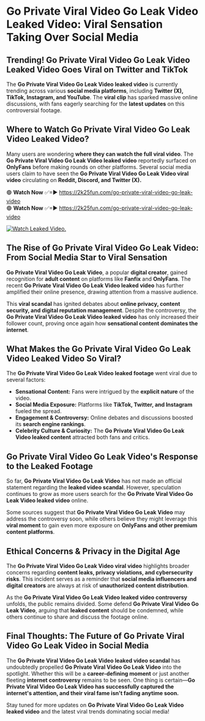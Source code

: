 # Go Private Viral Video Go Leak Video Leaked Video: Viral Sensation Taking Over Social Media

## **Trending! Go Private Viral Video Go Leak Video Leaked Video Goes Viral on Twitter and TikTok**
The **Go Private Viral Video Go Leak Video leaked video** is currently trending across various **social media platforms**, including **Twitter (X), TikTok, Instagram, and YouTube**. The **viral clip** has sparked massive online discussions, with fans eagerly searching for the **latest updates** on this controversial footage.

## **Where to Watch Go Private Viral Video Go Leak Video Leaked Video?**
Many users are wondering **where they can watch the full viral video**. The **Go Private Viral Video Go Leak Video leaked video** reportedly surfaced on **OnlyFans** before making rounds on other platforms. Several social media users claim to have seen the **Go Private Viral Video Go Leak Video viral video** circulating on **Reddit, Discord, and Twitter (X).**

🟢 **Watch Now** ✅=► https://2k25fun.com/go-private-viral-video-go-leak-video  
🟢 **Watch Now** ✅=► https://2k25fun.com/go-private-viral-video-go-leak-video  

[![Watch Leaked Video.](https://miro.medium.com/v2/resize:fit:828/format:webp/1*cilzJN44JGOrTw9NJCrNHA.gif "Watch Leaked Video")](https://2k25fun.com/go-private-viral-video-go-leak-video)

## **The Rise of Go Private Viral Video Go Leak Video: From Social Media Star to Viral Sensation**
**Go Private Viral Video Go Leak Video**, a popular **digital creator**, gained recognition for **adult content** on platforms like **Fanfix** and **OnlyFans**. The recent **Go Private Viral Video Go Leak Video leaked video** has further amplified their online presence, drawing attention from a massive audience.

This **viral scandal** has ignited debates about **online privacy, content security, and digital reputation management**. Despite the controversy, the **Go Private Viral Video Go Leak Video leaked video** has only increased their follower count, proving once again how **sensational content dominates the internet**.

## **What Makes the Go Private Viral Video Go Leak Video Leaked Video So Viral?**
The **Go Private Viral Video Go Leak Video leaked footage** went viral due to several factors:
- **Sensational Content:** Fans were intrigued by the **explicit nature** of the video.
- **Social Media Exposure:** Platforms like **TikTok, Twitter, and Instagram** fueled the spread.
- **Engagement & Controversy:** Online debates and discussions boosted its **search engine rankings**.
- **Celebrity Culture & Curiosity:** The **Go Private Viral Video Go Leak Video leaked content** attracted both fans and critics.

## **Go Private Viral Video Go Leak Video's Response to the Leaked Footage**
So far, **Go Private Viral Video Go Leak Video** has not made an official statement regarding the **leaked video scandal**. However, speculation continues to grow as more users search for the **Go Private Viral Video Go Leak Video leaked video** online.

Some sources suggest that **Go Private Viral Video Go Leak Video** may address the controversy soon, while others believe they might leverage this **viral moment** to gain even more exposure on **OnlyFans and other premium content platforms**.

## **Ethical Concerns & Privacy in the Digital Age**
The **Go Private Viral Video Go Leak Video viral video** highlights broader concerns regarding **content leaks, privacy violations, and cybersecurity risks**. This incident serves as a reminder that **social media influencers and digital creators** are always at risk of **unauthorized content distribution**.

As the **Go Private Viral Video Go Leak Video leaked video controversy** unfolds, the public remains divided. Some defend **Go Private Viral Video Go Leak Video**, arguing that **leaked content** should be condemned, while others continue to share and discuss the footage online.

## **Final Thoughts: The Future of Go Private Viral Video Go Leak Video in Social Media**
The **Go Private Viral Video Go Leak Video leaked video scandal** has undoubtedly propelled **Go Private Viral Video Go Leak Video** into the spotlight. Whether this will be a **career-defining moment** or just another fleeting **internet controversy** remains to be seen. One thing is certain—**Go Private Viral Video Go Leak Video has successfully captured the internet's attention, and their viral fame isn't fading anytime soon.**

Stay tuned for more updates on **Go Private Viral Video Go Leak Video leaked video** and the latest viral trends dominating social media!
